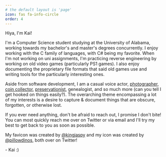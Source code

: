 ```yaml
---
# the default layout is 'page'
icon: fas fa-info-circle
order: 4
---
```


Hiya, I'm Kai!

I'm a Computer Science student studying at the University of Alabama, working towards my bachelor's and master's degrees concurrently. I enjoy working with the C family of languages, with C# being my favorite. When I'm not working on uni assignments, I'm practicing reverse engineering by working on old video games (particularly PS1 games). I also enjoy documenting the proprietary file formats that said old games use and writing tools for the particularly interesting ones.

Aside from software development, I am a casual voice actor, [photographer](https://www.instagram.com/resistivkai/), [coin collector](https://en.numista.com/echanges/profil.php?id=295539), [preservationist](https://archive.org/details/@resistiv), genealogist, and so much more (can you tell I get hooked on things easily?). The overarching theme encompassing a lot of my interests is a desire to capture & document things that are obscure, forgotten, or otherwise lost.

If you ever need anything, don't be afraid to reach out, I promise I don't bite! You can most quickly reach me over on Twitter or via email and I'll try my best to get back to you as soon as possible.

My favicon was created by [@kingjaspy](https://twitter.com/kingjaspy) and my icon was created by [@pillowdinos](https://twitter.com/pillowdinos), both over on Twitter!

\- Kai :)
